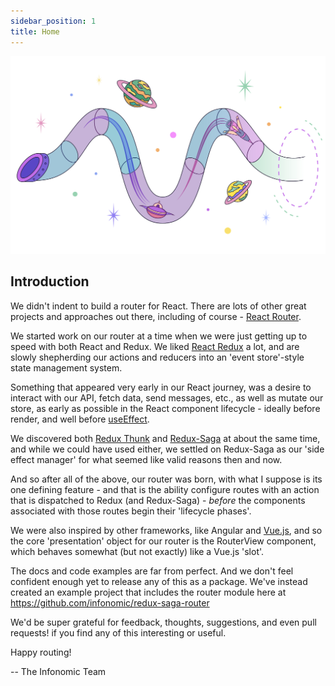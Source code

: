 ```yaml
---
sidebar_position: 1
title: Home
---
```


![Redux-Saga Router](/img/router.svg)
## Introduction

We didn't indent to build a router for React. There are lots of other great projects and approaches out there, including of course - [React Router](https://reactrouter.com/).

We started work on our router at a time when we were just getting up to speed with both React and Redux. We liked [React Redux](https://react-redux.js.org/) a lot, and are slowly shepherding our actions and reducers into an 'event store'-style state management system.

Something that appeared very early in our React journey, was a desire to interact with our API, fetch data, send messages, etc., as well as mutate our store, as early as possible in the React component lifecycle - ideally before render, and well before [useEffect](https://reactjs.org/docs/hooks-effect.html). 

We discovered both [Redux Thunk](https://github.com/reduxjs/redux-thunk) and [Redux-Saga](https://redux-saga.js.org/) at about the same time, and while we could have used either, we settled on Redux-Saga as our 'side effect manager' for what seemed like valid reasons then and now.

And so after all of the above, our router was born, with what I suppose is its one defining feature - and that is the ability configure routes with an action that is dispatched to Redux (and Redux-Saga) - *before* the components associated with those routes begin their 'lifecycle phases'.

We were also inspired by other frameworks, like Angular and [Vue.js](https://vuejs.org/), and so the core 'presentation' object for our router is the RouterView component, which behaves somewhat (but not exactly) like a Vue.js 'slot'.

The docs and code examples are far from perfect. And we don't feel confident enough yet to release any of this as a package. We've instead created an example project that includes the router module here at https://github.com/infonomic/redux-saga-router 

We'd be super grateful for feedback, thoughts, suggestions, and even pull requests! if you find any of this interesting or useful.

Happy routing!

-- The Infonomic Team
